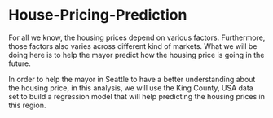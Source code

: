 # House-Pricing-Prediction
For all we know, the housing prices depend on various factors. Furthermore, those factors also varies across different kind of markets. What we will be doing here is to help the mayor predict how the housing price is going in the future.

In order to help the mayor in Seattle to have a better understanding about the housing price, in this analysis, we will use the King County, USA data set to build a regression model that will help predicting the housing prices in this region.
